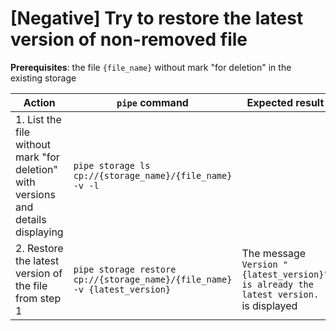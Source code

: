 # [Negative] Try to restore the latest version of non-removed file

**Prerequisites**: the file `{file_name}` without mark "for deletion" in the existing storage

| Action | `pipe` command | Expected result |
|---|---|---|
| 1. List the file without mark "for deletion" with versions and details displaying | `pipe storage ls cp://{storage_name}/{file_name} -v -l` |  |
| 2. Restore the latest version of the file from step 1 | `pipe storage restore cp://{storage_name}/{file_name} -v {latest_version}` | The message `Version "{latest_version}" is already the latest version.` is displayed |
